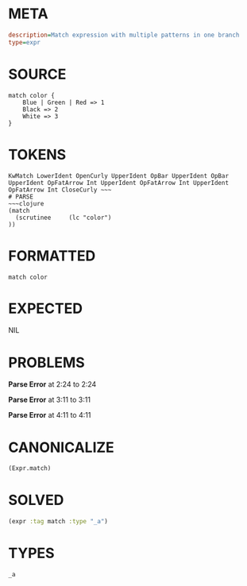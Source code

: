 # META
~~~ini
description=Match expression with multiple patterns in one branch
type=expr
~~~
# SOURCE
~~~roc
match color {
    Blue | Green | Red => 1
    Black => 2
    White => 3
}
~~~
# TOKENS
~~~text
KwMatch LowerIdent OpenCurly UpperIdent OpBar UpperIdent OpBar UpperIdent OpFatArrow Int UpperIdent OpFatArrow Int UpperIdent OpFatArrow Int CloseCurly ~~~
# PARSE
~~~clojure
(match
  (scrutinee     (lc "color")
))
~~~
# FORMATTED
~~~roc
match color
~~~
# EXPECTED
NIL
# PROBLEMS
**Parse Error**
at 2:24 to 2:24

**Parse Error**
at 3:11 to 3:11

**Parse Error**
at 4:11 to 4:11

# CANONICALIZE
~~~clojure
(Expr.match)
~~~
# SOLVED
~~~clojure
(expr :tag match :type "_a")
~~~
# TYPES
~~~roc
_a
~~~

